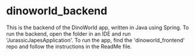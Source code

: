 # dinoworld_backend

This is the backend of the DinoWorld app, written in Java using Spring. To run the backend, open the folder in an IDE and run 'JurassicJapesApplication'. To run the app, find the 'dinoworld_frontend' repo and follow the instructions in the ReadMe file.

